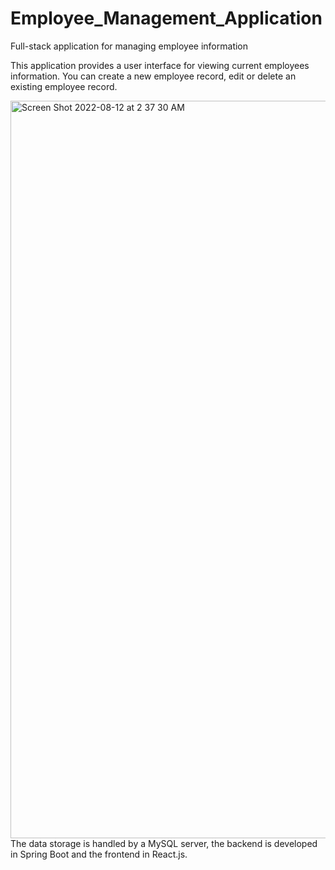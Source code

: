 # Employee_Management_Application
Full-stack application for managing employee information

This application provides a user interface for viewing current employees information. You can create a new employee record, edit or delete an existing employee record.

<img width="1180" alt="Screen Shot 2022-08-12 at 2 37 30 AM" src="https://user-images.githubusercontent.com/8473149/184733629-348d2307-0209-44b9-bf31-0283777ac89e.png">
The data storage is handled by a MySQL server, the backend is developed in Spring Boot and the frontend in React.js.
